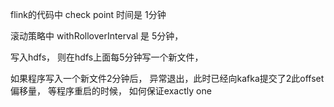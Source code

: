 flink的代码中 check point 时间是 1分钟

滚动策略中 withRolloverInterval 是 5分钟， 

写入hdfs， 则在hdfs上面每5分钟写一个新文件， 



如果程序写入一个新文件2分钟后， 异常退出，此时已经向kafka提交了2此offset 偏移量， 等程序重启的时候， 如何保证exactly one

